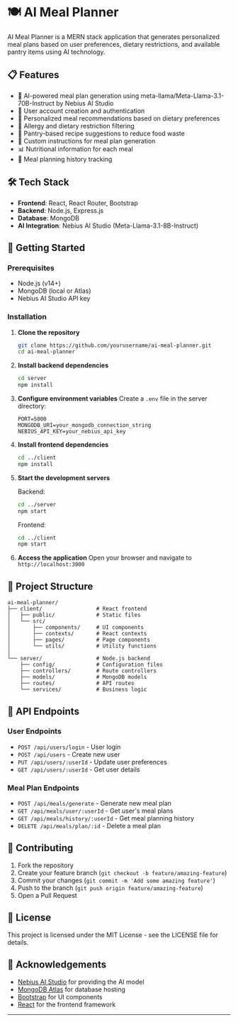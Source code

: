 # 🍽️ AI Meal Planner

AI Meal Planner is a MERN stack application that generates personalized meal plans based on user preferences, dietary restrictions, and available pantry items using AI technology.

## 📋 Features

- 🧠 AI-powered meal plan generation using meta-llama/Meta-Llama-3.1-70B-Instruct by Nebius AI Studio
- 👤 User account creation and authentication
- 🥗 Personalized meal recommendations based on dietary preferences
- 🧪 Allergy and dietary restriction filtering
- 🥫 Pantry-based recipe suggestions to reduce food waste
- 📝 Custom instructions for meal plan generation
- 📊 Nutritional information for each meal
- 📜 Meal planning history tracking

## 🛠️ Tech Stack

- **Frontend**: React, React Router, Bootstrap
- **Backend**: Node.js, Express.js
- **Database**: MongoDB
- **AI Integration**: Nebius AI Studio (Meta-Llama-3.1-8B-Instruct)

## 🚀 Getting Started

### Prerequisites

- Node.js (v14+)
- MongoDB (local or Atlas)
- Nebius AI Studio API key

### Installation

1. **Clone the repository**
   ```bash
   git clone https://github.com/yourusername/ai-meal-planner.git
   cd ai-meal-planner
   ```

2. **Install backend dependencies**
   ```bash
   cd server
   npm install
   ```

3. **Configure environment variables**
   Create a `.env` file in the server directory:
   ```
   PORT=5000
   MONGODB_URI=your_mongodb_connection_string
   NEBIUS_API_KEY=your_nebius_api_key
   ```

4. **Install frontend dependencies**
   ```bash
   cd ../client
   npm install
   ```

5. **Start the development servers**
   
   Backend:
   ```bash
   cd ../server
   npm start
   ```
   
   Frontend:
   ```bash
   cd ../client
   npm start
   ```

6. **Access the application**
   Open your browser and navigate to `http://localhost:3000`

## 📁 Project Structure

```
ai-meal-planner/
├── client/                 # React frontend
│   ├── public/             # Static files
│   └── src/
│       ├── components/     # UI components
│       ├── contexts/       # React contexts
│       ├── pages/          # Page components
│       └── utils/          # Utility functions
│
└── server/                 # Node.js backend
    ├── config/             # Configuration files
    ├── controllers/        # Route controllers
    ├── models/             # MongoDB models
    ├── routes/             # API routes
    └── services/           # Business logic
```

## 🧩 API Endpoints

### User Endpoints
- `POST /api/users/login` - User login
- `POST /api/users` - Create new user
- `PUT /api/users/:userId` - Update user preferences
- `GET /api/users/:userId` - Get user details

### Meal Plan Endpoints
- `POST /api/meals/generate` - Generate new meal plan
- `GET /api/meals/user/:userId` - Get user's meal plans
- `GET /api/meals/history/:userId` - Get meal planning history
- `DELETE /api/meals/plan/:id` - Delete a meal plan

## 🤝 Contributing

1. Fork the repository
2. Create your feature branch (`git checkout -b feature/amazing-feature`)
3. Commit your changes (`git commit -m 'Add some amazing feature'`)
4. Push to the branch (`git push origin feature/amazing-feature`)
5. Open a Pull Request

## 📄 License

This project is licensed under the MIT License - see the LICENSE file for details.

## 🙏 Acknowledgements

- [Nebius AI Studio](https://nebius.ai/studio) for providing the AI model
- [MongoDB Atlas](https://www.mongodb.com/cloud/atlas) for database hosting
- [Bootstrap](https://getbootstrap.com/) for UI components
- [React](https://reactjs.org/) for the frontend framework

---

